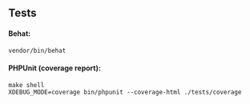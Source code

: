 ## Tests

#### Behat:
```
vendor/bin/behat
```
#### PHPUnit (coverage report):
```
make shell
XDEBUG_MODE=coverage bin/phpunit --coverage-html ./tests/coverage
```
